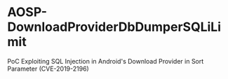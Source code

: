 # AOSP-DownloadProviderDbDumperSQLiLimit
PoC Exploiting SQL Injection in Android's Download Provider in Sort Parameter (CVE-2019-2196)
